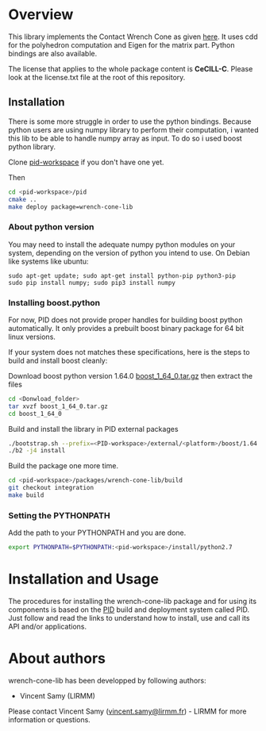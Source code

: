 
Overview
=========

This library implements the Contact Wrench Cone as given [here](https://scaron.info/papers/journal/caron-tro-2016.pdf). It uses cdd for the polyhedron computation and Eigen for the matrix part. Python bindings are also available.

The license that applies to the whole package content is **CeCILL-C**. Please look at the license.txt file at the root of this repository.

## Installation

There is some more struggle in order to use the python bindings.
Because python users are using numpy library to perform their computation, i wanted this lib to be able to handle numpy array as input. To do so i used boost python library.

Clone [pid-workspace](https://github.com/lirmm/pid-workspace.git) if you don't have one yet.

Then
```bash
cd <pid-workspace>/pid
cmake ..
make deploy package=wrench-cone-lib
```

### About python version

You may need to install the adequate numpy python modules on your system, depending on the version of python you intend to use. On Debian like systems like ubuntu:

```
sudo apt-get update; sudo apt-get install python-pip python3-pip
sudo pip install numpy; sudo pip3 install numpy
```

### Installing boost.python

For now, PID does not provide proper handles for building boost python automatically. It only provides a prebuilt boost binary package for 64 bit linux versions.

If your system does not matches these specifications, here is the steps to build and install boost cleanly:

Download boost python version 1.64.0 [boost_1_64_0.tar.gz](http://www.boost.org/users/history/version_1_64_0.html)
then extract the files

```bash
cd <Donwload_folder>
tar xvzf boost_1_64_0.tar.gz
cd boost_1_64_0
```

Build and install the library in PID external packages

```bash
./bootstrap.sh --prefix=<PID-workspace>/external/<platform>/boost/1.64.0
./b2 -j4 install
```

Build the package one more time.

```bash
cd <pid-workspace>/packages/wrench-cone-lib/build
git checkout integration
make build
```


### Setting the PYTHONPATH

Add the path to your PYTHONPATH and you are done.

```bash
export PYTHONPATH=$PYTHONPATH:<pid-workspace>/install/python2.7
```


Installation and Usage
=======================

The procedures for installing the wrench-cone-lib package and for using its components is based on the [PID](http://pid.lirmm.net/pid-framework/pages/install.html) build and deployment system called PID. Just follow and read the links to understand how to install, use and call its API and/or applications.

About authors
=====================

wrench-cone-lib has been developped by following authors: 
+ Vincent Samy (LIRMM)

Please contact Vincent Samy (vincent.samy@lirmm.fr) - LIRMM for more information or questions.




